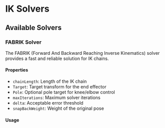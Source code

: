 # IK Solvers

## Available Solvers

### FABRIK Solver
The FABRIK (Forward And Backward Reaching Inverse Kinematics) solver provides a fast and reliable solution for IK chains.

#### Properties
- `chainLength`: Length of the IK chain
- `Target`: Target transform for the end effector
- `Pole`: Optional pole target for knee/elbow control
- `maxIterations`: Maximum solver iterations
- `delta`: Acceptable error threshold
- `snapBackWeight`: Weight of the original pose

#### Usage 
